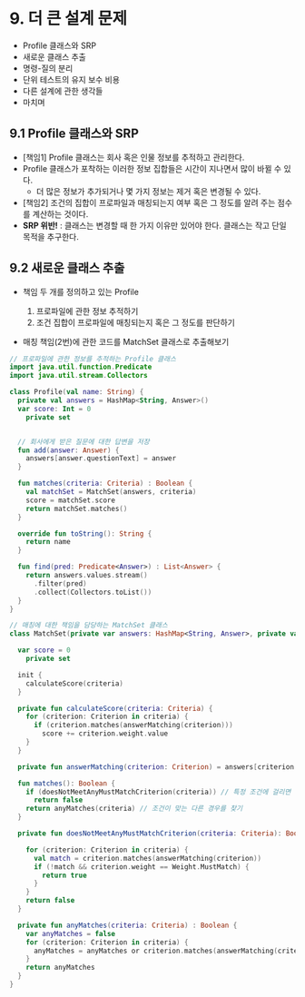 # 9. 더 큰 설계 문제

- Profile 클래스와 SRP
- 새로운 클래스 추출
- 명령-질의 분리
- 단위 테스트의 유지 보수 비용
- 다른 설계에 관한 생각들
- 마치며

## 9.1 Profile 클래스와 SRP

- [책임1] Profile 클래스는 회사 혹은 인물 정보를 추적하고 관리한다.
- Profile 클래스가 포착하는 이러한 정보 집합들은 시간이 지나면서 많이 바뀔 수 있다.
  - 더 많은 정보가 추가되거나 몇 가지 정보는 제거 혹은 변경될 수 있다.
- [책임2] 조건의 집합이 프로파일과 매칭되는지 여부 혹은 그 정도를 알려 주는 점수를 계산하는 것이다.
- **SRP 위반!** : 클래스는 변경할 때 한 가지 이유만 있어야 한다. 클래스는 작고 단일 목적을 추구한다.

## 9.2 새로운 클래스 추출
- 책임 두 개를 정의하고 있는 Profile
  1. 프로파일에 관한 정보 추적하기
  2. 조건 집합이 프로파일에 매칭되는지 혹은 그 정도를 판단하기

- 매칭 책임(2번)에 관한 코드를 MatchSet 클래스로 추출해보기

```kotlin
// 프로파일에 관한 정보를 추적하는 Profile 클래스
import java.util.function.Predicate
import java.util.stream.Collectors

class Profile(val name: String) {
  private val answers = HashMap<String, Answer>()
  var score: Int = 0
    private set


  // 회사에게 받은 질문에 대한 답변을 저장
  fun add(answer: Answer) {
    answers[answer.questionText] = answer
  }

  fun matches(criteria: Criteria) : Boolean {
    val matchSet = MatchSet(answers, criteria)
    score = matchSet.score
    return matchSet.matches()
  }

  override fun toString(): String {
    return name
  }

  fun find(pred: Predicate<Answer>) : List<Answer> {
    return answers.values.stream()
      .filter(pred)
      .collect(Collectors.toList())
  }
}

// 매칭에 대한 책임을 담당하는 MatchSet 클래스
class MatchSet(private var answers: HashMap<String, Answer>, private var criteria: Criteria) {

  var score = 0
    private set

  init {
    calculateScore(criteria)
  }

  private fun calculateScore(criteria: Criteria) {
    for (criterion: Criterion in criteria) {
      if (criterion.matches(answerMatching(criterion)))
        score += criterion.weight.value
    }
  }

  private fun answerMatching(criterion: Criterion) = answers[criterion.answer.questionText]

  fun matches(): Boolean {
    if (doesNotMeetAnyMustMatchCriterion(criteria)) // 특정 조건에 걸리면 false
      return false
    return anyMatches(criteria) // 조건이 맞는 다른 경우를 찾기
  }

  private fun doesNotMeetAnyMustMatchCriterion(criteria: Criteria): Boolean {

    for (criterion: Criterion in criteria) {
      val match = criterion.matches(answerMatching(criterion))
      if (!match && criterion.weight == Weight.MustMatch) {
        return true
      }
    }
    return false
  }

  private fun anyMatches(criteria: Criteria) : Boolean {
    var anyMatches = false
    for (criterion: Criterion in criteria) {
      anyMatches = anyMatches or criterion.matches(answerMatching(criterion))
    }
    return anyMatches
  }
}

```